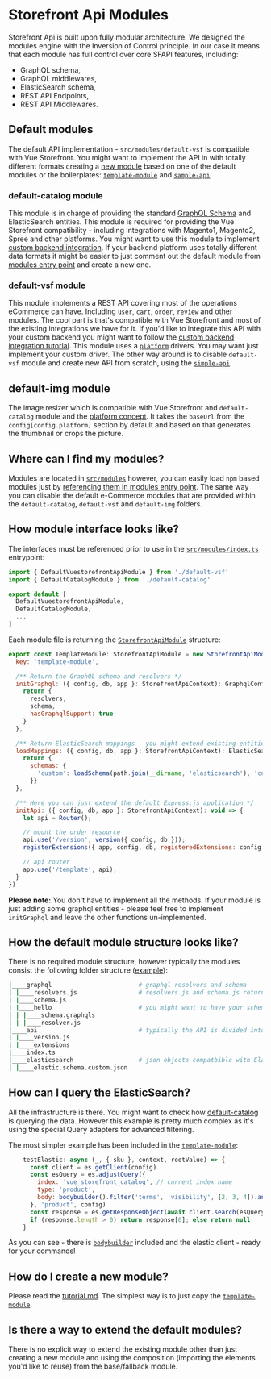 # Storefront Api Modules

Storefront Api is built upon fully modular architecture. We designed the modules engine with the Inversion of Control principle. In our case it means that each module has full control over core SFAPI features, including:

- GraphQL schema,
- GraphQL middlewares,
- ElasticSearch schema,
- REST API Endpoints,
- REST API Middlewares.

## Default modules

The default API implementation - `src/modules/default-vsf` is compatible with Vue Storefront. You might want to implement the API in with totally different formats creating a [new module](../modules/tutorial.md) based on one of the default modules or the boilerplates: [`template-module`](https://github.com/DivanteLtd/storefront-api/tree/develop/src/modules/template-module) and [`sample-api`](https://github.com/DivanteLtd/storefront-api/tree/develop/src/modules/sample-api)

### default-catalog module

This module is in charge of providing the standard [GraphQL Schema]() and ElasticSearch entities. This module is required for providing the Vue Storefront compatibility - including integrations with Magento1, Magento2, Spree and other platforms. You might want to use this module to implement [custom backend integration](../integration/integration.md). If your backend platform uses totally different data formats it might be easier to just comment out the default module from [modules entry point](https://github.com/DivanteLtd/storefront-api/blob/develop/src/modules/index.ts) and create a new one.

### default-vsf module

This module implements a REST API covering most of the operations eCommerce can have. Including `user`, `cart`, `order`, `review` and other modules. The cool part is that's compatible with Vue Storefront and most of the existing integrations we have for it. If you'd like to integrate this API with your custom backend you might want to follow the [custom backend integration tutorial](../integration/integration.md). This module uses a [`platform`](https://github.com/DivanteLtd/storefront-api/tree/develop/src/platform) drivers. You may want just implement your custom driver. The other way around is to disable `default-vsf` module and create new API from scratch, using the [`simple-api`](https://github.com/DivanteLtd/storefront-api/tree/develop/src/modules/sample-api).

## default-img module

The image resizer which is compatible with Vue Storefront and `default-catalog` module and the [platform concept](../default-modules/platforms.md). It takes the `baseUrl` from the `config[config.platform]` section by default and based on that generates the thumbnail or crops the picture.


## Where can I find my modules?

Modules are located in [`src/modules`](https://github.com/DivanteLtd/storefront-api/tree/develop/src/modules) however, you can easily load `npm` based modules just by [referencing them in modules entry point](https://github.com/DivanteLtd/storefront-api/blob/develop/src/modules/index.ts). The same way you can disable the default e-Commerce modules that are provided within the `default-catalog`, `default-vsf` and `default-img` folders.


## How module interface looks like?

The interfaces must be referenced prior to use in the [`src/modules/index.ts`](https://github.com/DivanteLtd/storefront-api/blob/develop/src/modules/index.ts) entrypoint:

```js
import { DefaultVuestorefrontApiModule } from './default-vsf'
import { DefaultCatalogModule } from './default-catalog'

export default [
  DefaultVuestorefrontApiModule,
  DefaultCatalogModule,
  ...
]
```

Each module file is returning the [`StorefrontApiModule`](https://github.com/DivanteLtd/storefront-api/blob/a66222768bf7fb5f54acf268b6a0bb4e0f94a4cf/src/lib/module/types.ts#L24) structure:


```js
export const TemplateModule: StorefrontApiModule = new StorefrontApiModule({
  key: 'template-module',

  /** Return the GraphQL schema and resolvers */
  initGraphql: ({ config, db, app }: StorefrontApiContext): GraphqlConfiguration => {
    return {
      resolvers,
      schema,
      hasGraphqlSupport: true
    }
  },

  /** Return ElasticSearch mappings - you might extend existing entities (deepMerge will be executed on the types) */
  loadMappings: ({ config, db, app }: StorefrontApiContext): ElasticSearchMappings => {
    return {
      schemas: {
        'custom': loadSchema(path.join(__dirname, 'elasticsearch'), 'custom', config.get('elasticsearch.apiVersion'))
      }}
  },

  /** Here you can just extend the default Express.js application */
  initApi: ({ config, db, app }: StorefrontApiContext): void => {
    let api = Router();

    // mount the order resource
    api.use('/version', version({ config, db }));
    registerExtensions({ app, config, db, registeredExtensions: config.get('modules.templateModule.registeredExtensions'), rootPath: path.join(__dirname, 'api', 'extensions') })

    // api router
    app.use('/template', api);
  }
})

```

**Please note:** You don't have to implement all the methods. If your module is just adding some graphql entities - please feel free to implement `initGraphql` and leave the other functions un-implemented.

## How the default module structure looks like?

There is no required module structure, however typically the modules consist the following folder structure ([example](https://github.com/DivanteLtd/storefront-api/tree/develop/src/modules/template-module)):

```bash
|____graphql                        # graphql resolvers and schema
| |____resolvers.js                 # resolvers.js and schema.js returns the array of typedefs and resolvers using fileLoader()
| |____schema.js
| |____hello                        # you might want to have your schema in subfolders **.* is used for loading it
| | |____schema.graphqls
| | |____resolver.js
|____api                            # typically the API is divided into subfolders as well
| |____version.js
| |____extensions
|____index.ts
|____elasticsearch                  # json objects compatbible with Elastic Mappings
| |____elastic.schema.custom.json
```

## How can I query the ElasticSearch?

All the infrastructure is there. You might want to check how [default-catalog](https://github.com/DivanteLtd/storefront-api/blob/a66222768bf7fb5f54acf268b6a0bb4e0f94a4cf/src/modules/default-catalog/graphql/elasticsearch/product/resolver.js#L94) is querying the data. However this example is pretty much complex as it's using the special Query adapters for advanced filtering.

The most simpler example has been included in the [`template-module`](https://github.com/DivanteLtd/storefront-api/blob/develop/src/modules/template-module/graphql/hello/resolver.js):

```js
    testElastic: async (_, { sku }, context, rootValue) => {
      const client = es.getClient(config)
      const esQuery = es.adjustQuery({
        index: 'vue_storefront_catalog', // current index name
        type: 'product',
        body: bodybuilder().filter('terms', 'visibility', [2, 3, 4]).andFilter('term', 'status', 1).andFilter('terms', 'sku', sku).build()
      }, 'product', config)
      const response = es.getResponseObject(await client.search(esQuery)).hits.hits.map(el => { return el._source })
      if (response.length > 0) return response[0]; else return null
    }
```

As you can see - there is [`bodybuilder`](http://bodybuilder.js.org/) included and the elastic client - ready for your commands!

## How do I create a new module?

Please read the [tutorial.md](./tutorial.md). The simplest way is to just copy the [`template-module`](https://github.com/DivanteLtd/storefront-api/tree/develop/src/modules/template-module).

## Is there a way to extend the default modules?

There is no explicit way to extend the existing module other than just creating a new module and using the composition (importing the elements you'd like to reuse) from the base/fallback module.

